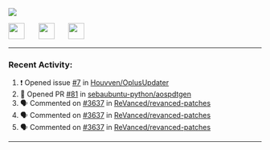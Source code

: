 <p align="left">
  <!-- Typing SVG by DenverCoder1 - https://github.com/DenverCoder1/readme-typing-svg -->
  <a href="https://github.com/DenverCoder1/readme-typing-svg">
    <img src="https://readme-typing-svg.demolab.com/?lines=Hello%2E%2E%2E;Im%20Zain;&font=Fira%20Code&center=false&width=440&height=45&color=00FFFF&vCenter=true&pause=1000&size=22" /></a>
</p>

<p align="left">
  <a href="https://www.youtube.com/@zainarbani"><img width="32px" src="https://www.freeiconspng.com/uploads/youtube-subscribe-png-youtube-subscribe-to-5.png"/></a>
  &#8287;&#8287;&#8287;&#8287;&#8287;
  <a href="mailto:zaintsyariev@gmail.com"><img width="32px" src="https://www.freeiconspng.com/uploads/email-icon--100-flat-vol-2-iconset--graphicloads-18.png"/></a>
  &#8287;&#8287;&#8287;&#8287;&#8287;
  <a href="https://t.me/AnotherZain"><img width="32px" src="https://www.freeiconspng.com/uploads/telegram-icon-1.png"></a>
</p>

---

<h3>Recent Activity:</h3>

<!-- https://github.com/jamesgeorge007/github-activity-readme -->
<!--START_SECTION:activity-->
1. ❗ Opened issue [#7](https://github.com/Houvven/OplusUpdater/issues/7) in [Houvven/OplusUpdater](https://github.com/Houvven/OplusUpdater)
2. 💪 Opened PR [#81](https://github.com/sebaubuntu-python/aospdtgen/pull/81) in [sebaubuntu-python/aospdtgen](https://github.com/sebaubuntu-python/aospdtgen)
3. 🗣 Commented on [#3637](https://github.com/ReVanced/revanced-patches/pull/3637#issuecomment-2425636336) in [ReVanced/revanced-patches](https://github.com/ReVanced/revanced-patches)
4. 🗣 Commented on [#3637](https://github.com/ReVanced/revanced-patches/pull/3637#issuecomment-2424118756) in [ReVanced/revanced-patches](https://github.com/ReVanced/revanced-patches)
5. 🗣 Commented on [#3637](https://github.com/ReVanced/revanced-patches/pull/3637#issuecomment-2424094621) in [ReVanced/revanced-patches](https://github.com/ReVanced/revanced-patches)
<!--END_SECTION:activity-->

---

